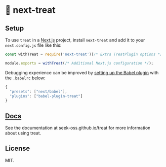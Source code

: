 # 🍬 next-treat

## Setup

To use `treat` in a [Next.js](https://nextjs.org) project, install `next-treat` and add it to your `next.config.js` file like this:

```js
const withTreat = require('next-treat')(/* Extra TreatPlugin options */);

module.exports = withTreat(/* Additional Next.js configuration */);
```

Debugging experience can be improved by [setting up the Babel plugin](#babel-setup) with the `.babelrc` below:

```js
{
  "presets": ["next/babel"],
  "plugins": ["babel-plugin-treat"]
}
```

## [Docs](https://seek-oss.github.io/treat)

See the documentation at seek-oss.github.io/treat for more information about using treat.

## License

MIT.
